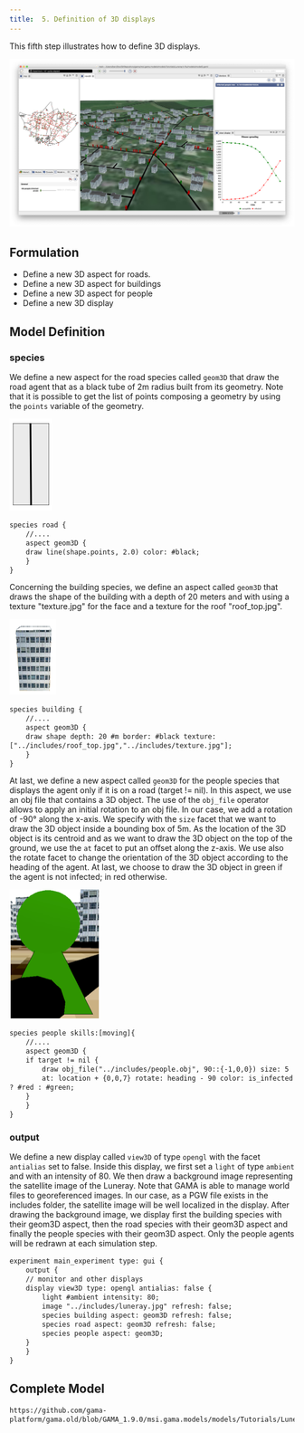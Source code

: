 ```yaml
---
title:  5. Definition of 3D displays
---
```


This fifth step illustrates how to define 3D displays.

![Result of the Luneray Flu model 5.](/resources/images/tutorials/luneray5.png)


## Formulation

* Define a new 3D aspect for roads.
* Define a new 3D aspect for buildings
* Define a new 3D aspect for people
* Define a new 3D display 


## Model Definition

### species

We define a new aspect for the road species called `geom3D` that draw the road agent that as a black tube of 2m radius built from its geometry. Note that it is possible to get the list of points composing a geometry by using the `points` variable of the geometry. 

![Road image for Luneray's Flu model.](/resources/images/tutorials/roads_display.png)

```
species road {
    //....
    aspect geom3D {
	draw line(shape.points, 2.0) color: #black;
    }
}
```

Concerning the building species, we define an aspect called `geom3D` that draws the shape of the building with a depth of 20 meters and with using a texture "texture.jpg" for the face and a texture for the roof "roof\_top.jpg".

![Building image for Luneray's Flu model.](/resources/images/tutorials/buildings_display.png)

```
species building {
    //....
    aspect geom3D {
	draw shape depth: 20 #m border: #black texture: ["../includes/roof_top.jpg","../includes/texture.jpg"];
    }
}
```

At last, we define a new aspect called `geom3D` for the people species that displays the agent only if it is on a road (target != nil). In this aspect, we use an obj file that contains a 3D object. The use of the `obj_file` operator allows to apply an initial rotation to an obj file. In our case, we add a rotation of -90° along the x-axis. We specify with the `size` facet that we want to draw the 3D object inside a bounding box of 5m. As the location of the 3D object is its centroid and as we want to draw the 3D object on the top of the ground, we use the `at` facet to put an offset along the z-axis. We use also the rotate facet to change the orientation of the 3D object according to the heading of the agent. At last, we choose to draw the 3D object in green if the agent is not infected; in red otherwise.

![3D object used to display people agents in Luneray's Flu model.](/resources/images/tutorials/people_display.png)

```
species people skills:[moving]{		
    //....
    aspect geom3D {
	if target != nil {
	    draw obj_file("../includes/people.obj", 90::{-1,0,0}) size: 5
		at: location + {0,0,7} rotate: heading - 90 color: is_infected ? #red : #green;
	}
    }
}
```

### output

We define a new display called `view3D` of type `opengl` with the facet `antialias` set to false. Inside this display, we first set a `light` of type `ambient` and with an intensity of 80. We then draw a background image representing the satellite image of the Luneray. Note that GAMA is able to manage world files to georeferenced images. In our case, as a PGW file exists in the includes folder, the satellite image will be well localized in the display. After drawing the background image, we display first the building species with their geom3D aspect, then the road species with their geom3D aspect and finally the people species with their geom3D aspect. Only the people agents will be redrawn at each simulation step.


```
experiment main_experiment type: gui {
    output {
    // monitor and other displays	
	display view3D type: opengl antialias: false {
		light #ambient intensity: 80;
		image "../includes/luneray.jpg" refresh: false; 
		species building aspect: geom3D refresh: false;
		species road aspect: geom3D refresh: false;
		species people aspect: geom3D; 
	}
    }
}
```

## Complete Model


```gaml reference
https://github.com/gama-platform/gama.old/blob/GAMA_1.9.0/msi.gama.models/models/Tutorials/Luneray%20flu/models/model5.gaml
```
